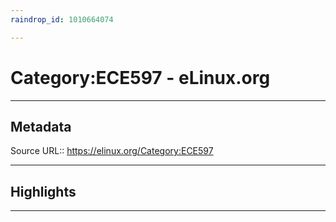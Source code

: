 ```yaml
---
raindrop_id: 1010664074

---
```


# Category:ECE597 - eLinux.org

___
## Metadata
Source URL:: https://elinux.org/Category:ECE597


___
## Highlights
___